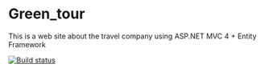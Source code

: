 # Green_tour
This is a web site about the travel company using ASP.NET MVC 4 + Entity Framework 

[![Build status](https://ci.appveyor.com/api/projects/status/8425m0vu7m2nlxl4?svg=true)](https://ci.appveyor.com/project/AlexS98/asp)
